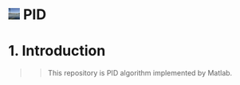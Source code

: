 [<img height="23" src="https://github.com/lh9171338/Outline/blob/master/icon.jpg"/>](https://github.com/lh9171338/Outline) PID
===

# 1. Introduction
>>This repository is PID algorithm implemented by Matlab.
